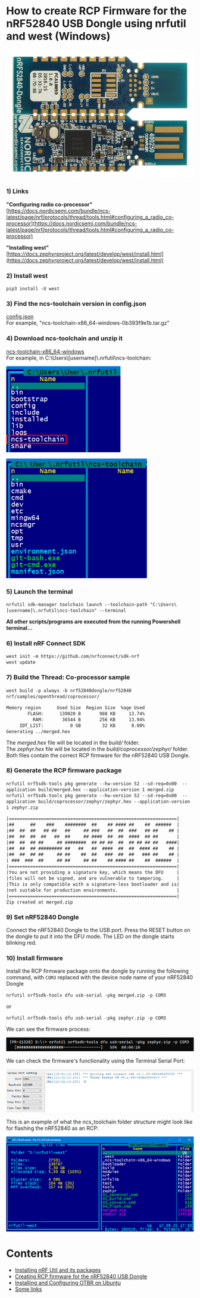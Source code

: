# How to create RCP Firmware for the nRF52840 USB Dongle using nrfutil and west (Windows)
![](images/nRF52840_dongle.jpg)

### 1) Links
**"Configuring radio co-processor"**  
[https://docs.nordicsemi.com/bundle/ncs-latest/page/nrf/protocols/thread/tools.html#configuring_a_radio_co-processor](https://docs.nordicsemi.com/bundle/ncs-latest/page/nrf/protocols/thread/tools.html#configuring_a_radio_co-processor)  

**"Installing west"**  
[https://docs.zephyrproject.org/latest/develop/west/install.html](https://docs.zephyrproject.org/latest/develop/west/install.html)  


### 2) Install west
~~~
pip3 install -U west
~~~


### 3) Find the ncs-toolchain version in config.json
[config.json](https://files.nordicsemi.cn/ui/repos/tree/General/NCS/external/bundles/config.json)  
For example, "ncs-toolchain-x86_64-windows-0b393f9e1b.tar.gz"  


### 4) Download ncs-toolchain and unzip it
[ncs-toolchain-x86_64-windows](https://publicburan.blob.core.windows.net/artifactory/NCS/external/bundles/v3/ncs-toolchain-x86_64-windows-0b393f9e1b.tar.gz)  
For example, in C:\\Users\\[username]\\.nrfutil\\ncs-toolchain:  
  
![](images/ncs-toolchain_01.png)  
  
![](images/ncs-toolchain_02.png)  

  
### 5) Launch the terminal
~~~
nrfutil sdk-manager toolchain launch --toolchain-path "C:\Users\[username]\.nrfutil\ncs-toolchain" --terminal
~~~
**All other scripts/programs are executed from the running Powershell terminal...**  


### 6) Install nRF Connect SDK
~~~
west init -m https://github.com/nrfconnect/sdk-nrf
west update
~~~


### 7) Build the Thread: Co-processor sample
~~~
west build -p always -b nrf52840dongle/nrf52840 nrf/samples/openthread/coprocessor/
~~~
~~~
Memory region      Used Size  Region Size  %age Used
        FLASH:      139020 B       988 KB     13.74%
          RAM:       36544 B       256 KB     13.94%
     IDT_LIST:          0 GB        32 KB      0.00%
Generating ../merged.hex
~~~
The *merged.hex* file will be located in the *build/* folder.  
The *zephyr.hex* file will be located in the *build/coprocessor/zephyr/* folder.  
Both files contain the correct RCP firmware for the nRF52840 USB Dongle.  


### 8) Generate the RCP firmware package
~~~
nrfutil nrf5sdk-tools pkg generate --hw-version 52 --sd-req=0x00  --application build/merged.hex --application-version 1 merged.zip
nrfutil nrf5sdk-tools pkg generate --hw-version 52 --sd-req=0x00  --application build/coprocessor/zephyr/zephyr.hex --application-version 1 zephyr.zip
~~~
~~~
|===============================================================|
|##      ##    ###    ########  ##    ## #### ##    ##  ######  |
|##  ##  ##   ## ##   ##     ## ###   ##  ##  ###   ## ##    ## |
|##  ##  ##  ##   ##  ##     ## ####  ##  ##  ####  ## ##       |
|##  ##  ## ##     ## ########  ## ## ##  ##  ## ## ## ##   ####|
|##  ##  ## ######### ##   ##   ##  ####  ##  ##  #### ##    ## |
|##  ##  ## ##     ## ##    ##  ##   ###  ##  ##   ### ##    ## |
| ###  ###  ##     ## ##     ## ##    ## #### ##    ##  ######  |
|===============================================================|
|You are not providing a signature key, which means the DFU     |
|files will not be signed, and are vulnerable to tampering.     |
|This is only compatible with a signature-less bootloader and is|
|not suitable for production environments.                      |
|===============================================================|
Zip created at merged.zip
~~~


### 9) Set nRF52840 Dongle
Connect the nRF52840 Dongle to the USB port. Press the RESET button on the dongle to put it into the DFU mode. The LED on the dongle starts blinking red.


### 10) Install firmware
Install the RCP firmware package onto the dongle by running the following command, with `COM3` replaced with the device node name of your nRF52840 Dongle
~~~
nrfutil nrf5sdk-tools dfu usb-serial -pkg merged.zip -p COM3
~~~
or  
~~~
nrfutil nrf5sdk-tools dfu usb-serial -pkg zephyr.zip -p COM3
~~~
We can see the firmware process:  
  
![](images/nrfutil-flash_process.png)  
  
We can check the firmware's functionality using the Terminal Serial Port:  
    
![](images/nrfutil-flash_check.png)  
  
This is an example of what the ncs_toolchain folder structure might look like for flashing the nRF52840 as an RCP:  
  
![](images/nrfutil-west.png)  


  
# Contents
- [Installing nRF Util and its packages](01_nrfutil.md)  
- [Creating RCP firmware for the nRF52840 USB Dongle](02_firmware.md)  
- [Installing and Configuring OTBR on Ubuntu](03_otbr.md)  
- [Some links](04_links.md)  
  